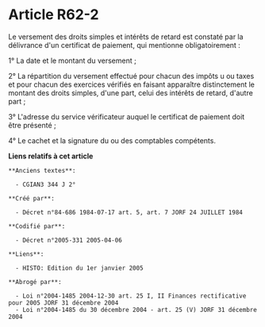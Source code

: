 # Article R62-2

Le versement des droits simples et intérêts de retard est constaté par la délivrance d'un certificat de paiement, qui
mentionne obligatoirement :

1° La date et le montant du versement ;

2° La répartition du versement effectué pour chacun des impôts u ou taxes et pour chacun des exercices vérifiés en faisant
apparaître distinctement le montant des droits simples, d'une part, celui des intérêts de retard, d'autre part ;

3° L'adresse du service vérificateur auquel le certificat de paiement doit être présenté ;

4° Le cachet et la signature du ou des comptables compétents.

**Liens relatifs à cet article**

	**Anciens textes**:

	  - CGIAN3 344 J 2°

	**Créé par**:

	  - Décret n°84-686 1984-07-17 art. 5, art. 7 JORF 24 JUILLET 1984

	**Codifié par**:

	  - Décret n°2005-331 2005-04-06

	**Liens**:

	  - HISTO: Edition du 1er janvier 2005

	**Abrogé par**:

	  - Loi n°2004-1485 2004-12-30 art. 25 I, II Finances rectificative pour 2005 JORF 31 décembre 2004
	  - Loi n°2004-1485 du 30 décembre 2004 - art. 25 (V) JORF 31 décembre 2004

